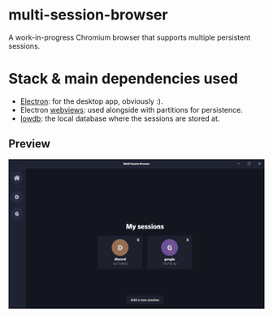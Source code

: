 # multi-session-browser
A work-in-progress Chromium browser that supports multiple persistent sessions.

# Stack & main dependencies used
- [Electron](https://www.electronjs.org/): for the desktop app, obviously :).
- Electron [webviews](https://www.electronjs.org/docs/api/webview-tag): used alongside with partitions for persistence.
- [lowdb](https://github.com/typicode/lowdb): the local database where the sessions are stored at.

## Preview
![preview](preview.png)